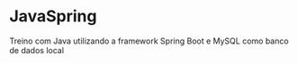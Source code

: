 # JavaSpring
Treino com Java utilizando a framework Spring Boot
e MySQL como banco de dados local 

